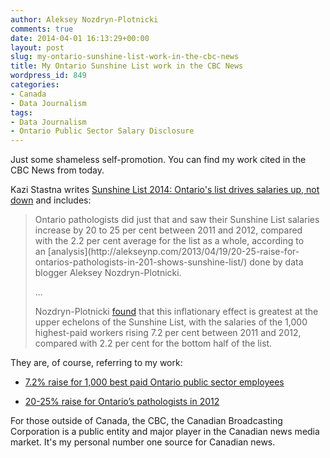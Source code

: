 ```yaml
---
author: Aleksey Nozdryn-Plotnicki
comments: true
date: 2014-04-01 16:13:29+00:00
layout: post
slug: my-ontario-sunshine-list-work-in-the-cbc-news
title: My Ontario Sunshine List work in the CBC News
wordpress_id: 849
categories:
- Canada
- Data Journalism
tags:
- Data Journalism
- Ontario Public Sector Salary Disclosure
---
```


Just some shameless self-promotion. You can find my work cited in the CBC News from today.

Kazi Stastna writes [Sunshine List 2014: Ontario's list drives salaries up, not down](http://www.cbc.ca/news/canada/sunshine-list-2014-ontario-s-list-drives-salaries-up-not-down-1.2592793) and includes:


<blockquote>Ontario pathologists did just that and saw their Sunshine List salaries increase by 20 to 25 per cent between 2011 and 2012, compared with the 2.2 per cent average for the list as a whole, according to an [analysis](http://alekseynp.com/2013/04/19/20-25-raise-for-ontarios-pathologists-in-201-shows-sunshine-list/) done by data blogger Aleksey Nozdryn-Plotnicki.

...

Nozdryn-Plotnicki [found](http://alekseynp.com/2013/04/19/7-2-raise-for-1000-best-paid-ontario-public-sector-employees/) that this inflationary effect is greatest at the upper echelons of the Sunshine List, with the salaries of the 1,000 highest-paid workers rising 7.2 per cent between 2011 and 2012, compared with 2.2 per cent for the bottom half of the list.</blockquote>




They are, of course, referring to my work:



	
  * [7.2% raise for 1,000 best paid Ontario public sector employees](http://alekseynp.com/2013/04/19/7-2-raise-for-1000-best-paid-ontario-public-sector-employees/)

	
  * [20-25% raise for Ontario’s pathologists in 2012
](http://alekseynp.com/2013/04/19/20-25-raise-for-ontarios-pathologists-in-201-shows-sunshine-list/)


For those outside of Canada, the CBC, the Canadian Broadcasting Corporation is a public entity and major player in the Canadian news media market. It's my personal number one source for Canadian news.
